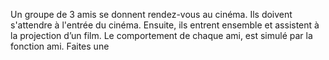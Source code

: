 Un groupe de 3 amis se donnent rendez-vous au cinéma. Ils doivent s'attendre à l'entrée du cinéma. Ensuite, ils entrent ensemble et assistent à la projection d’un 
film. Le comportement de chaque ami, est simulé par la fonction ami.
Faites une 
